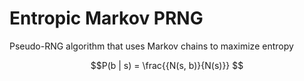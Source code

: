 # Entropic Markov PRNG
Pseudo-RNG algorithm that uses Markov chains to maximize entropy

```math
P(b | s) = \frac{{N(s, b)}{N(s)}}

```

